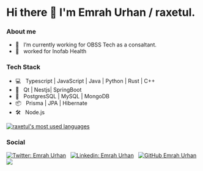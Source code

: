 # Hi there 👋 I'm Emrah Urhan / raxetul.

### About me

- 🔭 &nbsp; I’m currently working for OBSS Tech as a consaltant.
- 🔭 &nbsp; worked for Inofab Health
<!-- - 📫 &nbsp; How to reach me:  -->
<!-- - 😄 &nbsp; Pronouns: -->

### Tech Stack
- 💻  &nbsp; Typescript | JavaScript | Java | Python | Rust | C++
- 🧰  &nbsp; Qt | Nestjs| SpringBoot
- 💾  &nbsp; PostgresSQL | MySQL | MongoDB
- 📦  &nbsp; Prisma | JPA | Hibernate
- 🛠️  &nbsp; Node.js

<!-- [![raxetul's GitHub Stats](https://github-readme-stats.vercel.app/api?username=raxetul&show_icons=true)](https://github.com/raxetul) -->

[![raxetul's most used languages](https://github-readme-stats.vercel.app/api/top-langs/?username=raxetul&layout=compact&theme=onedark)](https://github.com/raxetul)

### Social
[![Twitter: Emrah Urhan](https://img.shields.io/twitter/follow/raxetul?style=social)](https://twitter.com/san_dip_subedi) &nbsp;
[![Linkedin: Emrah Urhan](https://img.shields.io/badge/-emrahurhan-blue?style=flat-square&logo=Linkedin&logoColor=white)](https://www.linkedin.com/in/emrah-urhan) &nbsp;
[![GitHub Emrah Urhan](https://img.shields.io/github/followers/raxetul?label=follow&style=social)](https://github.com/raxetul)
![](https://visitor-badge.glitch.me/badge?page_id=raxetul.github)


<!--
**raxetul/raxetul** is a ✨ _special_ ✨ repository because its `README.md` (this file) appears on your GitHub profile.

Here are some ideas to get you started:

- 🔭 I’m currently working on ...
- 🌱 I’m currently learning ...
- 👯 I’m looking to collaborate on ...
- 🤔 I’m looking for help with ...
- 💬 Ask me about ...
- 📫 How to reach me: ...
- 😄 Pronouns: ...
- ⚡ Fun fact: ...
-->
